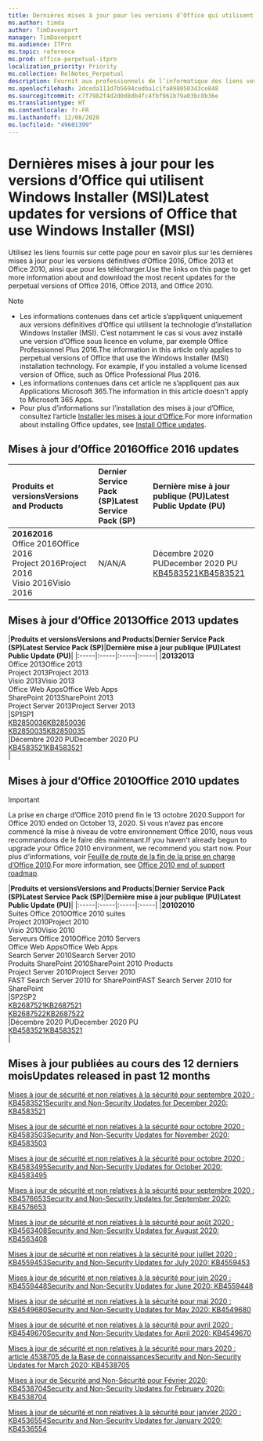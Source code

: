 ```yaml
---
title: Dernières mises à jour pour les versions d’Office qui utilisent Windows Installer (MSI)
ms.author: timda
author: TimDavenport
manager: TimDavenport
ms.audience: ITPro
ms.topic: reference
ms.prod: office-perpetual-itpro
localization_priority: Priority
ms.collection: RelNotes_Perpetual
description: Fournit aux professionnels de l’informatique des liens vers les dernières informations sur les mises à jour pour les versions définitives d’Office 2016, Office 2013 et Office 2010
ms.openlocfilehash: 2dceda111d7b5694cedba1c1fa098050343ce848
ms.sourcegitcommit: c7f7982f4d2d0d8db4fc4fbf961b79a03bc8b36e
ms.translationtype: HT
ms.contentlocale: fr-FR
ms.lasthandoff: 12/08/2020
ms.locfileid: "49601399"
---
```

# <a name="latest-updates-for-versions-of-office-that-use-windows-installer-msi"></a><span data-ttu-id="fb5e1-103">Dernières mises à jour pour les versions d’Office qui utilisent Windows Installer (MSI)</span><span class="sxs-lookup"><span data-stu-id="fb5e1-103">Latest updates for versions of Office that use Windows Installer (MSI)</span></span>

<span data-ttu-id="fb5e1-104">Utilisez les liens fournis sur cette page pour en savoir plus sur les dernières mises à jour pour les versions définitives d’Office 2016, Office 2013 et Office 2010, ainsi que pour les télécharger.</span><span class="sxs-lookup"><span data-stu-id="fb5e1-104">Use the links on this page to get more information about and download the most recent updates for the perpetual versions of Office 2016, Office 2013, and Office 2010.</span></span>
  
 
> [!NOTE]
> - <span data-ttu-id="fb5e1-p101">Les informations contenues dans cet article s’appliquent uniquement aux versions définitives d’Office qui utilisent la technologie d’installation Windows Installer (MSI). C’est notamment le cas si vous avez installé une version d’Office sous licence en volume, par exemple Office Professionnel Plus 2016.</span><span class="sxs-lookup"><span data-stu-id="fb5e1-p101">The information in this article only applies to perpetual versions of Office that use the Windows Installer (MSI) installation technology. For example, if you installed a volume licensed version of Office, such as Office Professional Plus 2016.</span></span>
> - <span data-ttu-id="fb5e1-107">Les informations contenues dans cet article ne s’appliquent pas aux Applications Microsoft 365.</span><span class="sxs-lookup"><span data-stu-id="fb5e1-107">The information in this article doesn't apply to Microsoft 365 Apps.</span></span>
> - <span data-ttu-id="fb5e1-108">Pour plus d’informations sur l’installation des mises à jour d’Office, consultez l’article [Installer les mises à jour d’Office](https://support.office.com/article/2ab296f3-7f03-43a2-8e50-46de917611c5).</span><span class="sxs-lookup"><span data-stu-id="fb5e1-108">For more information about installing Office updates, see [Install Office updates](https://support.office.com/article/2ab296f3-7f03-43a2-8e50-46de917611c5).</span></span> 


## <a name="office-2016-updates"></a><span data-ttu-id="fb5e1-109">Mises à jour d’Office 2016</span><span class="sxs-lookup"><span data-stu-id="fb5e1-109">Office 2016 updates</span></span>

|<span data-ttu-id="fb5e1-110">**Produits et versions**</span><span class="sxs-lookup"><span data-stu-id="fb5e1-110">**Versions and Products**</span></span>|<span data-ttu-id="fb5e1-111">**Dernier Service Pack (SP)**</span><span class="sxs-lookup"><span data-stu-id="fb5e1-111">**Latest Service Pack (SP)**</span></span>|<span data-ttu-id="fb5e1-112">**Dernière mise à jour publique (PU)**</span><span class="sxs-lookup"><span data-stu-id="fb5e1-112">**Latest Public Update (PU)**</span></span>|
|:-----|:-----|:-----|
|<span data-ttu-id="fb5e1-113">**2016**</span><span class="sxs-lookup"><span data-stu-id="fb5e1-113">**2016**</span></span> <br/> <span data-ttu-id="fb5e1-114">Office 2016</span><span class="sxs-lookup"><span data-stu-id="fb5e1-114">Office 2016</span></span>  <br/> <span data-ttu-id="fb5e1-115">Project 2016</span><span class="sxs-lookup"><span data-stu-id="fb5e1-115">Project 2016</span></span>  <br/> <span data-ttu-id="fb5e1-116">Visio 2016</span><span class="sxs-lookup"><span data-stu-id="fb5e1-116">Visio 2016</span></span>  <br/> |<span data-ttu-id="fb5e1-117">N/A</span><span class="sxs-lookup"><span data-stu-id="fb5e1-117">N/A</span></span>  <br/> |<span data-ttu-id="fb5e1-118">Décembre 2020 PU</span><span class="sxs-lookup"><span data-stu-id="fb5e1-118">December 2020 PU</span></span>  <br/> [<span data-ttu-id="fb5e1-119">KB4583521</span><span class="sxs-lookup"><span data-stu-id="fb5e1-119">KB4583521</span></span>](https://support.microsoft.com/help/4583521) <br/> |
   
## <a name="office-2013-updates"></a><span data-ttu-id="fb5e1-120">Mises à jour d’Office 2013</span><span class="sxs-lookup"><span data-stu-id="fb5e1-120">Office 2013 updates</span></span>

|<span data-ttu-id="fb5e1-121">**Produits et versions**</span><span class="sxs-lookup"><span data-stu-id="fb5e1-121">**Versions and Products**</span></span>|<span data-ttu-id="fb5e1-122">**Dernier Service Pack (SP)**</span><span class="sxs-lookup"><span data-stu-id="fb5e1-122">**Latest Service Pack (SP)**</span></span>|<span data-ttu-id="fb5e1-123">**Dernière mise à jour publique (PU)**</span><span class="sxs-lookup"><span data-stu-id="fb5e1-123">**Latest Public Update (PU)**</span></span>|
|:-----|:-----|:-----|:-----|
|<span data-ttu-id="fb5e1-124">**2013**</span><span class="sxs-lookup"><span data-stu-id="fb5e1-124">**2013**</span></span> <br/> <span data-ttu-id="fb5e1-125">Office 2013</span><span class="sxs-lookup"><span data-stu-id="fb5e1-125">Office 2013</span></span>  <br/> <span data-ttu-id="fb5e1-126">Project 2013</span><span class="sxs-lookup"><span data-stu-id="fb5e1-126">Project 2013</span></span>  <br/> <span data-ttu-id="fb5e1-127">Visio 2013</span><span class="sxs-lookup"><span data-stu-id="fb5e1-127">Visio 2013</span></span>  <br/> <span data-ttu-id="fb5e1-128">Office Web Apps</span><span class="sxs-lookup"><span data-stu-id="fb5e1-128">Office Web Apps</span></span>  <br/> <span data-ttu-id="fb5e1-129">SharePoint 2013</span><span class="sxs-lookup"><span data-stu-id="fb5e1-129">SharePoint 2013</span></span>  <br/> <span data-ttu-id="fb5e1-130">Project Server 2013</span><span class="sxs-lookup"><span data-stu-id="fb5e1-130">Project Server 2013</span></span>  <br/> |<span data-ttu-id="fb5e1-131">SP1</span><span class="sxs-lookup"><span data-stu-id="fb5e1-131">SP1</span></span> <br/> [<span data-ttu-id="fb5e1-132">KB2850036</span><span class="sxs-lookup"><span data-stu-id="fb5e1-132">KB2850036</span></span>](https://support.microsoft.com/kb/2850036) <br/>[<span data-ttu-id="fb5e1-133">KB2850035</span><span class="sxs-lookup"><span data-stu-id="fb5e1-133">KB2850035</span></span>](https://support.microsoft.com/kb/2850035) <br/> |<span data-ttu-id="fb5e1-134">Décembre 2020 PU</span><span class="sxs-lookup"><span data-stu-id="fb5e1-134">December 2020 PU</span></span>  <br/> [<span data-ttu-id="fb5e1-135">KB4583521</span><span class="sxs-lookup"><span data-stu-id="fb5e1-135">KB4583521</span></span>](https://support.microsoft.com/help/4583521) <br/> |
   
## <a name="office-2010-updates"></a><span data-ttu-id="fb5e1-136">Mises à jour d’Office 2010</span><span class="sxs-lookup"><span data-stu-id="fb5e1-136">Office 2010 updates</span></span>
> [!IMPORTANT]
> <span data-ttu-id="fb5e1-137">La prise en charge d’Office 2010 prend fin le 13 octobre 2020.</span><span class="sxs-lookup"><span data-stu-id="fb5e1-137">Support for Office 2010 ended on October 13, 2020.</span></span> <span data-ttu-id="fb5e1-138">Si vous n’avez pas encore commencé la mise à niveau de votre environnement Office 2010, nous vous recommandons de le faire dès maintenant.</span><span class="sxs-lookup"><span data-stu-id="fb5e1-138">If you haven't already begun to upgrade your Office 2010 environment, we recommend you start now.</span></span> <span data-ttu-id="fb5e1-139">Pour plus d’informations, voir [Feuille de route de la fin de la prise en charge d’Office 2010](https://docs.microsoft.com/DeployOffice/office-2010-end-support-roadmap).</span><span class="sxs-lookup"><span data-stu-id="fb5e1-139">For more information, see [Office 2010 end of support roadmap](https://docs.microsoft.com/DeployOffice/office-2010-end-support-roadmap).</span></span> 

|<span data-ttu-id="fb5e1-140">**Produits et versions**</span><span class="sxs-lookup"><span data-stu-id="fb5e1-140">**Versions and Products**</span></span>|<span data-ttu-id="fb5e1-141">**Dernier Service Pack (SP)**</span><span class="sxs-lookup"><span data-stu-id="fb5e1-141">**Latest Service Pack (SP)**</span></span>|<span data-ttu-id="fb5e1-142">**Dernière mise à jour publique (PU)**</span><span class="sxs-lookup"><span data-stu-id="fb5e1-142">**Latest Public Update (PU)**</span></span>|
|:-----|:-----|:-----|:-----|
|<span data-ttu-id="fb5e1-143">**2010**</span><span class="sxs-lookup"><span data-stu-id="fb5e1-143">**2010**</span></span> <br/> <span data-ttu-id="fb5e1-144">Suites Office 2010</span><span class="sxs-lookup"><span data-stu-id="fb5e1-144">Office 2010 suites</span></span>  <br/> <span data-ttu-id="fb5e1-145">Project 2010</span><span class="sxs-lookup"><span data-stu-id="fb5e1-145">Project 2010</span></span>  <br/> <span data-ttu-id="fb5e1-146">Visio 2010</span><span class="sxs-lookup"><span data-stu-id="fb5e1-146">Visio 2010</span></span>  <br/> <span data-ttu-id="fb5e1-147">Serveurs Office 2010</span><span class="sxs-lookup"><span data-stu-id="fb5e1-147">Office 2010 Servers</span></span>  <br/> <span data-ttu-id="fb5e1-148">Office Web Apps</span><span class="sxs-lookup"><span data-stu-id="fb5e1-148">Office Web Apps</span></span>  <br/> <span data-ttu-id="fb5e1-149">Search Server 2010</span><span class="sxs-lookup"><span data-stu-id="fb5e1-149">Search Server 2010</span></span>  <br/> <span data-ttu-id="fb5e1-150">Produits SharePoint 2010</span><span class="sxs-lookup"><span data-stu-id="fb5e1-150">SharePoint 2010 Products</span></span>  <br/> <span data-ttu-id="fb5e1-151">Project Server 2010</span><span class="sxs-lookup"><span data-stu-id="fb5e1-151">Project Server 2010</span></span>  <br/> <span data-ttu-id="fb5e1-152">FAST Search Server 2010 for SharePoint</span><span class="sxs-lookup"><span data-stu-id="fb5e1-152">FAST Search Server 2010 for SharePoint</span></span>  <br/> |<span data-ttu-id="fb5e1-153">SP2</span><span class="sxs-lookup"><span data-stu-id="fb5e1-153">SP2</span></span> <br/>[<span data-ttu-id="fb5e1-154">KB2687521</span><span class="sxs-lookup"><span data-stu-id="fb5e1-154">KB2687521</span></span>](https://support.microsoft.com/kb/2687521) <br/> [<span data-ttu-id="fb5e1-155">KB2687522</span><span class="sxs-lookup"><span data-stu-id="fb5e1-155">KB2687522</span></span>](https://support.microsoft.com/kb/2687522) <br/> |<span data-ttu-id="fb5e1-156">Décembre 2020 PU</span><span class="sxs-lookup"><span data-stu-id="fb5e1-156">December 2020 PU</span></span>  <br/> [<span data-ttu-id="fb5e1-157">KB4583521</span><span class="sxs-lookup"><span data-stu-id="fb5e1-157">KB4583521</span></span>](https://support.microsoft.com/help/4583521) <br/> |
   

   
## <a name="updates-released-in-past-12-months"></a><span data-ttu-id="fb5e1-158">Mises à jour publiées au cours des 12 derniers mois</span><span class="sxs-lookup"><span data-stu-id="fb5e1-158">Updates released in past 12 months</span></span>
[<span data-ttu-id="fb5e1-159">Mises à jour de sécurité et non relatives à la sécurité pour septembre 2020 : KB4583521</span><span class="sxs-lookup"><span data-stu-id="fb5e1-159">Security and Non-Security Updates for December 2020: KB4583521</span></span>](https://support.microsoft.com/help/4583521)

[<span data-ttu-id="fb5e1-160">Mises à jour de sécurité et non relatives à la sécurité pour octobre 2020 : KB4583503</span><span class="sxs-lookup"><span data-stu-id="fb5e1-160">Security and Non-Security Updates for November 2020: KB4583503</span></span>](https://support.microsoft.com/help/4583503)

[<span data-ttu-id="fb5e1-161">Mises à jour de sécurité et non relatives à la sécurité pour octobre 2020 : KB4583495</span><span class="sxs-lookup"><span data-stu-id="fb5e1-161">Security and Non-Security Updates for October 2020: KB4583495</span></span>](https://support.microsoft.com/help/4583495)

[<span data-ttu-id="fb5e1-162">Mises à jour de sécurité et non relatives à la sécurité pour septembre 2020 : KB4576653</span><span class="sxs-lookup"><span data-stu-id="fb5e1-162">Security and Non-Security Updates for September 2020: KB4576653</span></span>](https://support.microsoft.com/help/4576653)

[<span data-ttu-id="fb5e1-163">Mises à jour de sécurité et non relatives à la sécurité pour août 2020 : KB4563408</span><span class="sxs-lookup"><span data-stu-id="fb5e1-163">Security and Non-Security Updates for August 2020: KB4563408</span></span>](https://support.microsoft.com/help/4563408)

[<span data-ttu-id="fb5e1-164">Mises à jour de sécurité et non relatives à la sécurité pour juillet 2020 : KB4559453</span><span class="sxs-lookup"><span data-stu-id="fb5e1-164">Security and Non-Security Updates for July 2020: KB4559453</span></span>](https://support.microsoft.com/help/4559453)

[<span data-ttu-id="fb5e1-165">Mises à jour de sécurité et non relatives à la sécurité pour juin 2020 : KB4559448</span><span class="sxs-lookup"><span data-stu-id="fb5e1-165">Security and Non-Security Updates for June 2020: KB4559448</span></span>](https://support.microsoft.com/help/4559448)

[<span data-ttu-id="fb5e1-166">Mises à jour de sécurité et non relatives à la sécurité pour mai 2020 : KB4549680</span><span class="sxs-lookup"><span data-stu-id="fb5e1-166">Security and Non-Security Updates for May 2020: KB4549680</span></span>](https://support.microsoft.com/help/4549680)

[<span data-ttu-id="fb5e1-167">Mises à jour de sécurité et non relatives à la sécurité pour avril 2020 : KB4549670</span><span class="sxs-lookup"><span data-stu-id="fb5e1-167">Security and Non-Security Updates for April 2020: KB4549670</span></span>](https://support.microsoft.com/help/4549670)

[<span data-ttu-id="fb5e1-168">Mises à jour de sécurité et non relatives à la sécurité pour mars 2020 : article 4538705 de la Base de connaissances</span><span class="sxs-lookup"><span data-stu-id="fb5e1-168">Security and Non-Security Updates for March 2020: KB4538705</span></span>](https://support.microsoft.com/help/4538705)

[<span data-ttu-id="fb5e1-169">Mises à jour de Sécurité and Non-Sécurité pour Février 2020: KB4538704</span><span class="sxs-lookup"><span data-stu-id="fb5e1-169">Security and Non-Security Updates for February 2020: KB4538704</span></span>](https://support.microsoft.com/help/4538704)

[<span data-ttu-id="fb5e1-170">Mises à jour de sécurité et non relatives à la sécurité pour janvier 2020 : KB4536554</span><span class="sxs-lookup"><span data-stu-id="fb5e1-170">Security and Non-Security Updates for January 2020: KB4536554</span></span>](https://support.microsoft.com/help/4536554)


 




</br>